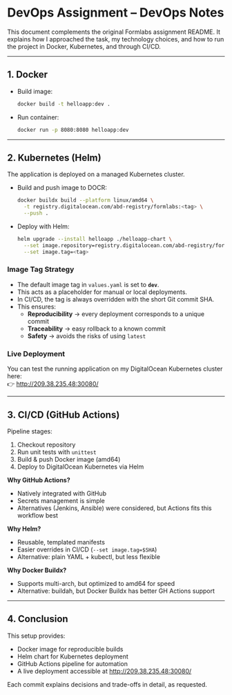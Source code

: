 # DevOps Assignment – DevOps Notes

This document complements the original Formlabs assignment README.
It explains how I approached the task, my technology choices, and how
to run the project in Docker, Kubernetes, and through CI/CD.

---

## 1. Docker
- Build image:
  ```bash
  docker build -t helloapp:dev .
  ```
- Run container:
  ```bash
  docker run -p 8080:8080 helloapp:dev
  ```

---

## 2. Kubernetes (Helm)
The application is deployed on a managed Kubernetes cluster.

- Build and push image to DOCR:
  ```bash
  docker buildx build --platform linux/amd64 \
    -t registry.digitalocean.com/abd-registry/formlabs:<tag> \
    --push .
  ```
- Deploy with Helm:
  ```bash
  helm upgrade --install helloapp ./helloapp-chart \
    --set image.repository=registry.digitalocean.com/abd-registry/formlabs \
    --set image.tag=<tag>
  ```

### Image Tag Strategy
- The default image tag in `values.yaml` is set to **`dev`**.
- This acts as a placeholder for manual or local deployments.
- In CI/CD, the tag is always overridden with the short Git commit SHA.
- This ensures:
  - **Reproducibility** → every deployment corresponds to a unique commit
  - **Traceability** → easy rollback to a known commit
  - **Safety** → avoids the risks of using `latest`

### Live Deployment
You can test the running application on my DigitalOcean Kubernetes cluster here:  
👉 http://209.38.235.48:30080/

---

## 3. CI/CD (GitHub Actions)
Pipeline stages:
1. Checkout repository
2. Run unit tests with `unittest`
3. Build & push Docker image (amd64)
4. Deploy to DigitalOcean Kubernetes via Helm

**Why GitHub Actions?**
- Natively integrated with GitHub
- Secrets management is simple
- Alternatives (Jenkins, Ansible) were considered, but Actions fits
  this workflow best

**Why Helm?**
- Reusable, templated manifests
- Easier overrides in CI/CD (`--set image.tag=$SHA`)
- Alternative: plain YAML + kubectl, but less flexible

**Why Docker Buildx?**
- Supports multi-arch, but optimized to amd64 for speed
- Alternative: buildah, but Docker Buildx has better GH Actions support

---

## 4. Conclusion
This setup provides:
- Docker image for reproducible builds
- Helm chart for Kubernetes deployment
- GitHub Actions pipeline for automation
- A live deployment accessible at http://209.38.235.48:30080/

Each commit explains decisions and trade-offs in detail, as requested.
